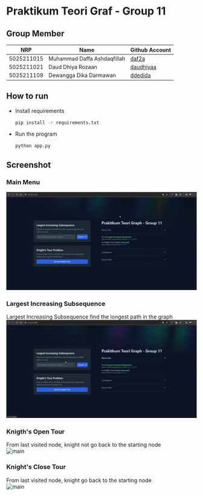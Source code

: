 # Praktikum Teori Graf - Group 11

## Group Member

| NRP | Name | Github Account |
| --- | --- | --- |
| 5025211015 | Muhammad Daffa Ashdaqfillah | [daf2a](https://github.com/daf2a) |  
| 5025211021 | Daud Dhiya Rozaan |  [daudhiyaa](https://github.com/daudhiyaa) |
| 5025211109 | Dewangga Dika Darmawan |[ddedida](https://github.com/ddedida) |

## How to run
- Install requirements
  ```bash
  pip install -r requirements.txt
  ```
- Run the program
  ```bash
  python app.py
  ```

## Screenshot

### Main Menu
  ![main](static/img/home.gif)</br>

### Largest Increasing Subsequence
  Largest Increasing Subsequence find the longest path in the graph</br>
  ![main](static/img/lis.gif)</br>

### Knigth's Open Tour 
  From last visited node, knight not go back to the starting node</br>
  ![main](static/img/open.gif)</br>

### Knight's Close Tour
  From last visited node, knight go back to the starting node</br>
  ![main](static/img/closed.gif)</br>